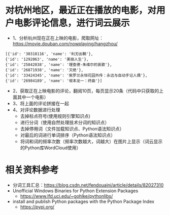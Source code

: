 # 对杭州地区，最近正在播放的电影，对用户电影评论信息，进行词云展示
  * 1、分析杭州现在正在上映的电影，爬取网址：https://movie.douban.com/nowplaying/hangzhou/
```
[{'id': '30318116', 'name': '利刃出鞘'},
{'id': '1292063', 'name': '美丽人生'},
{'id': '25842038', 'name': '理查德·朱维尔的哀歌'},
{'id': '26871938', 'name': '灭绝'},
{'id': '33424345', 'name': '紫罗兰永恒花园外传：永远与自动手记人偶'},
{'id': '26984189', 'name': '坂本龙一：终曲'}]
```
  * 2、获取正在上映电影的评论，翻阅10页，每页显示20条（代码中只获取的上面其中一个电影）
  * 3、将上面的评论拼接在一起
  * 4、对评论数据进行处理
    * 去掉标点符号(使用规则引擎知识点)
    * 进行分词（使用自然处理技术<NLP>分词的知识点）
    * 去掉停用词（文件加载知识点、Python语法知识点）
    * 对最后的词进行单词排序（Python语法知识点）
    * 将词和词的频率次数（频率次数越大，词越大）在图片上显示（词云显示的Python库WordCloud使用）

# 相关资料参考
 * 分词工具汇总：https://blog.csdn.net/fendouaini/article/details/82027310
 * Unofficial Windows Binaries for Python Extension Packages
    * https://www.lfd.uci.edu/~gohlke/pythonlibs/
 * install and publish Python packages with the Python Package Index
    * https://pypi.org/
